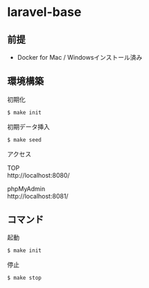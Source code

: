 # laravel-base

## 前提

- Docker for Mac / Windowsインストール済み

## 環境構築

初期化
```bash
$ make init
```

初期データ挿入
```bash
$ make seed
```

アクセス  
  
TOP  
http://localhost:8080/

phpMyAdmin  
http://localhost:8081/

## コマンド

起動
```bash
$ make init
```

停止
```bash
$ make stop
```